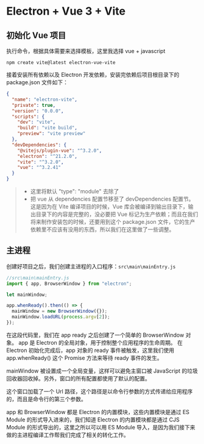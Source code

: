 # Electron + Vue 3 + Vite
## 初始化 Vue 项目
执行命令，根据具体需要来选择模板，这里我选择 vue + javascript
```shell
npm create vite@latest electron-vue-vite
```
接着安装所有依赖以及 Electron 开发依赖，安装完依赖后项目根目录下的 package.json 文件如下：
```json
{
  "name": "electron-vite",
  "private": true,
  "version": "0.0.0",
  "scripts": {
    "dev": "vite",
    "build": "vite build",
    "preview": "vite preview"
  },
  "devDependencies": {
    "@vitejs/plugin-vue": "^3.2.0",
    "electron": "^21.2.0",
    "vite": "^3.2.0",
    "vue": "^3.2.41"
  }
}
```
> * 这里将默认 "type": "module" 去除了
> * 把 vue 从 dependencies 配置节移至了 devDependencies 配置节。这是因为在 Vite 编译项目的时候，Vue 库会被编译到输出目录下，输出目录下的内容是完整的，没必要把 Vue 标记为生产依赖；而且在我们将来制作安装包的时候，还要用到这个 package.json 文件，它的生产依赖里不应该有没用的东西，所以我们在这里做了一些调整。

## 主进程
创建好项目之后，我们创建主进程的入口程序：`src\main\mainEntry.js`
```js
//src\main\mainEntry.js
import { app, BrowserWindow } from "electron";

let mainWindow;

app.whenReady().then(() => {
  mainWindow = new BrowserWindow({});
  mainWindow.loadURL(process.argv[2]);
});
```

在这段代码里，我们在 app ready 之后创建了一个简单的 BrowserWindow 对象。
app 是 Electron 的全局对象，用于控制整个应用程序的生命周期。
在 Electron 初始化完成后，app 对象的 ready 事件被触发，这里我们使用 app.whenReady() 这个 Promise 方法来等待 ready 事件的发生。

mainWindow 被设置成一个全局变量，这样可以避免主窗口被 JavaScript 的垃圾回收器回收掉。另外，窗口的所有配置都使用了默认的配置。

这个窗口加载了一个 Url 路径，这个路径是以命令行参数的方式传递给应用程序的，而且是命令行的第三个参数。

app 和 BrowserWindow 都是 Electron 的内置模块，这些内置模块是通过 ES Module 的形式导入进来的，我们知道 Electron 的内置模块都是通过 CJS Module 的形式导出的，这里之所以可以用 ES Module 导入，是因为我们接下来做的主进程编译工作帮我们完成了相关的转化工作。

